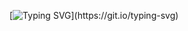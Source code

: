 [![Typing SVG](https://readme-typing-svg.demolab.com/?lines=Welcome+to+my+Home;Slowly+but+sure!)](https://git.io/typing-svg)

